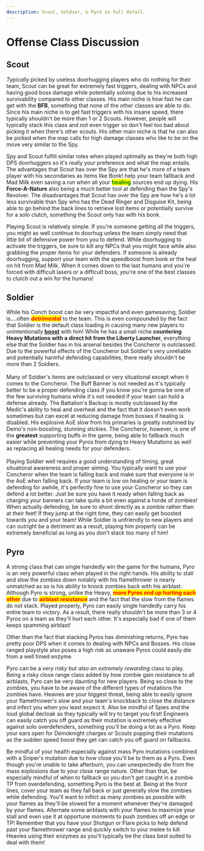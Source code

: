 ```yaml
---
description: Scout, Soldier, & Pyro in full detail.
---
```


# Offense Class Discussion

## Scout

_Typically_ picked by useless doorhugging players who do nothing for their team, Scout can be great for extremely fast triggers, dealing with NPCs and having good boss damage while potentially soloing due to his increased survivability compared to other classes. His main niche is how fast he can get with the **BFB**, something that none of the other classes are able to do. Since his main niche is to get fast triggers with his insane speed, there typically shouldn't be more than 1 or 2 Scouts. However, people will typically stack this class and not even trigger so don't feel too bad about picking it when there's other scouts. His other main niche is that he can also be picked when the map calls for high damage classes who like to be on the move very similar to the Spy.

Spy and Scout fulfill similar roles when played optimally as they're both high DPS doorhuggers so it's really your preference and what the map entails. The advantages that Scout has over the Spy are that he's more of a team player with his secondaries as items like Bonk! help your team fallback and Mad Milk even saving a run when all your <mark style="color:green;">**healing**</mark> sources end up dying. His **Force-A-Nature** also being a much better tool at defending than the Spy's Revolver. The disadvantages that Scout has over the Spy are how he's a lot less survivable than Spy who has the Dead Ringer and Disguise Kit, being able to go behind the back lines to retrieve lost items or potentially survive for a solo clutch, something the Scout only has with his bonk.

Playing Scout is relatively simple. If you're someone getting all the triggers, you might as well continue to doorhug unless the team simply need that little bit of defensive power from you to defend. While doorhugging to activate the triggers, be sure to kill any NPCs that you might face while also grabbing the proper items for your defenders. If someone is already doorhugging, support your team with the speedboost from bonk or the heal on hit from Mad Milk. When it comes down to the last humans and you're forced with difficult lasers or a difficult boss, you're one of the best classes to clutch out a win for the humans!

## Soldier

While his Conch boost can be very impactful and even gamesaving, Soldier is....often _<mark style="color:red;">**detrimental**</mark>_ to the team. This is even compounded by the fact that Soldier is the default class loading in causing many new players to unintentionally [**boost**](../../../general-overview/terminology-and-slang.md) with him! While he has a small niche **countering Heavy Mutations with a direct hit from the Liberty Launcher**, everything else that the Soldier has in his arsenal besides the Concheror is outclassed. Due to the powerful effects of the Concheror but Soldier's very unreliable and potentially harmful defending capabilities, there really shouldn't be more than 2 Soldiers.\
\
Many of Soldier's items are outclassed or very situational except when it comes to the Concheror. The Buff Banner is not needed as it's typically better to be a proper defending class if you know you're gonna be one of the few surviving humans while it's not needed if your team can hold a defense already. The Battalion's Backup is mostly outclassed by the Medic's ability to heal and overheal and the fact that it doesn't even work sometimes but can excel at reducing damage from bosses if healing is disabled. His explosive AoE slow from his primaries is greatly outshined by Demo's non-boosting, stunning stickies. The Concheror, however, is one of the **greatest** supporting buffs in the game, being able to fallback much easier while preventing your Pyros from dying to Heavy Mutations as well as replacing all healing needs for your defenders.\
\
Playing Soldier well requires a good understanding of timing, great situational awareness and proper aiming. You typically want to use your Concheror when the team is falling back and make sure that everyone is in the AoE when falling back. If your team is low on healing or your team is defending for awhile, it's perfectly fine to use your Concheror so they can defend a lot better. Just be sure you have it ready when falling back as charging your banners can take quite a bit even against a horde of zombies! When actually defending, be sure to shoot directly as a zombie rather than at their feet! If they jump at the right time, they can easily get boosted towards you and your team! While Soldier is unfriendly to new players and can outright be a detriment as a result, playing him properly can be extremely beneficial as long as you don't stack too many of him!

## Pyro

A strong class that can single handedly win the game for the humans, Pyro is an very powerful class when played in the right hands. His ability to stall and slow the zombies down notably with his flamethrower is nearly unmatched as so is his ability to knock zombies back with his airblast. Although Pyro is strong, unlike the Heavy, <mark style="color:red;">**more Pyros end up hurting each other**</mark> due to <mark style="color:red;">**airblast resistance**</mark> and the fact that the slow from the flames do not stack. Played properly, Pyro can easily single handedly carry his entire team to victory. As a result, there really shouldn't be more than 3 or 4 Pyros on a team as they'll hurt each other. It's especially bad if one of them keeps spamming airblast!

Other than the fact that stacking Pyros has diminishing returns, Pyro has pretty poor DPS when it comes to dealing with NPCs and Bosses. His close ranged playstyle also poses a high risk as unaware Pyros could easily die from a well timed enzyme.

Pyro can be a _very risky but also an extremely rewarding_ class to play. Being a risky close range class added by how zombie gain resistance to all airblasts, Pyro can be very daunting for new players. Being so close to the zombies, you have to be aware of the different types of mutations the zombies have. Heavies are your biggest threat, being able to easily ignore your flamethrower's slow and your team's knockback to close the distance and infect you when you least expect it. Also be mindful of Spies and the loud global decloak as they typically will try to target you first! Engineers can easily catch you off guard as their mutation is extremely effective against solo overdefenders, something you'll be doing a lot as a Pyro. Keep your ears open for Demoknight charges or Scouts popping their mutations as the sudden speed boost they get can catch you off guard on fallbacks.

Be mindful of your health especially against mass Pyro mutations combined with a Sniper's mutation due to how close you'll be to them as a Pyro. Even though you're unable to take afterburn, you can unexpectedly die from the mass explosions due to your close range nature. Other than that, be especially mindful of when to fallback so you don't get caught in a zombie TP from overdefending, something Pyro is the best at. Being at the front lines, cover your team as they fall back or just generally slow the zombies while defending. You'll want to inflict as many zombies as possible with your flames as they'll be slowed for a moment whenever they're damaged by your flames. Alternate some airblasts with your flames to maximize your stall and even use it at opportune moments to push zombies off an edge or TP! Remember that you have your Shotgun or Flare picks to help defend past your flamethrower range and quickly switch to your melee to kill Heavies using their enzymes as you'll typically be the class best suited to deal with them!
